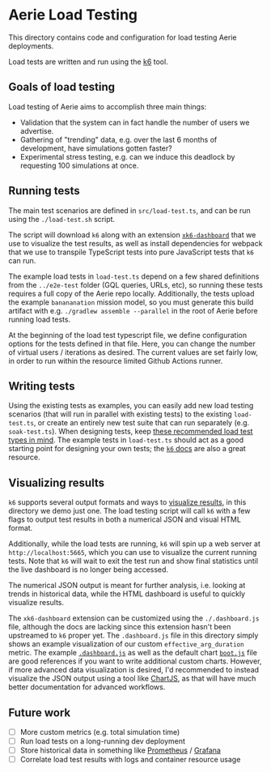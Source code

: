 # Aerie Load Testing

This directory contains code and configuration for load testing Aerie deployments.

Load tests are written and run using the [k6](https://k6.io/open-source/) tool.

## Goals of load testing

Load testing of Aerie aims to accomplish three main things:
 - Validation that the system can in fact handle the number of users we advertise.
 - Gathering of "trending" data, e.g. over the last 6 months of development, have simulations gotten faster?
 - Experimental stress testing, e.g. can we induce this deadlock by requesting 100 simulations at once.

## Running tests

The main test scenarios are defined in `src/load-test.ts`, and can be run using the `./load-test.sh` script.

The script will download `k6` along with an extension [`xk6-dashboard`](https://github.com/grafana/xk6-dashboard) that we use to visualize the test results, as well as install dependencies for webpack that we use to transpile TypeScript tests into pure JavaScript tests that `k6` can run.

The example load tests in `load-test.ts` depend on a few shared definitions from the `../e2e-test` folder (GQL queries, URLs, etc), so running these tests requires a full copy of the Aerie repo locally. Additionally, the tests upload the example `banananation` mission model, so you must generate this build artifact with e.g. `./gradlew assemble --parallel` in the root of Aerie before running load tests.

At the beginning of the load test typescript file, we define configuration options for the tests defined in that file. Here, you can change the number of virtual users / iterations as desired. The current values are set fairly low, in order to run within the resource limited Github Actions runner.

## Writing tests

Using the existing tests as examples, you can easily add new load testing scenarios (that will run in parallel with existing tests) to the existing `load-test.ts`, or create an entirely new test suite that can run separately (e.g. `soak-test.ts`). When designing tests, keep [these recommended load test types in mind](https://k6.io/docs/test-types/load-test-types/). The example tests in `load-test.ts` should act as a good starting point for designing your own tests; the [`k6` docs](https://k6.io/docs/) are also a great resource.

## Visualizing results

`k6` supports several output formats and ways to [visualize results](https://k6.io/blog/ways-to-visualize-k6-results/), in this directory we demo just one. The load testing script will call `k6` with a few flags to output test results in both a numerical JSON and visual HTML format.

Additionally, while the load tests are running, `k6` will spin up a web server at `http://localhost:5665`, which you can use to visualize the current running tests. Note that `k6` will wait to exit the test run and show final statistics until the live dashboard is no longer being accessed.

The numerical JSON output is meant for further analysis, i.e. looking at trends in historical data, while the HTML dashboard is useful to quickly visualize results.

The `xk6-dashboard` extension can be customized using the `./.dashboard.js` file, although the docs are lacking since this extension hasn't been upstreamed to `k6` proper yet. The `.dashboard.js` file in this directory simply shows an example visualization of our custom `effective_arg_duration` metric. The example [`.dashboard.js`](https://github.com/grafana/xk6-dashboard/blob/master/.dashboard.js) as well as the default chart [`boot.js`](https://github.com/grafana/xk6-dashboard/blob/master/assets/ui/boot.js) file are good references if you want to write additional custom charts. However, if more advanced data visualization is desired, I'd recommended to instead visualize the JSON output using a tool like [ChartJS](https://www.chartjs.org/), as that will have much better documentation for advanced workflows.

## Future work
 - [ ] More custom metrics (e.g. total simulation time)
 - [ ] Run load tests on a long-running dev deployment
 - [ ] Store historical data in something like [Prometheus](https://prometheus.io/) / [Grafana](https://grafana.com/oss/grafana/)
 - [ ] Correlate load test results with logs and container resource usage
